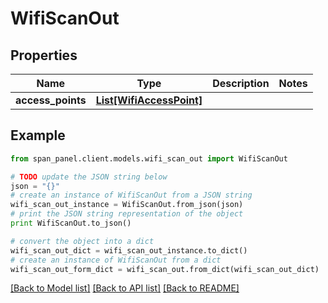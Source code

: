 # WifiScanOut


## Properties
Name | Type | Description | Notes
------------ | ------------- | ------------- | -------------
**access_points** | [**List[WifiAccessPoint]**](WifiAccessPoint.md) |  | 

## Example

```python
from span_panel.client.models.wifi_scan_out import WifiScanOut

# TODO update the JSON string below
json = "{}"
# create an instance of WifiScanOut from a JSON string
wifi_scan_out_instance = WifiScanOut.from_json(json)
# print the JSON string representation of the object
print WifiScanOut.to_json()

# convert the object into a dict
wifi_scan_out_dict = wifi_scan_out_instance.to_dict()
# create an instance of WifiScanOut from a dict
wifi_scan_out_form_dict = wifi_scan_out.from_dict(wifi_scan_out_dict)
```
[[Back to Model list]](../README.md#documentation-for-models) [[Back to API list]](../README.md#documentation-for-api-endpoints) [[Back to README]](../README.md)


